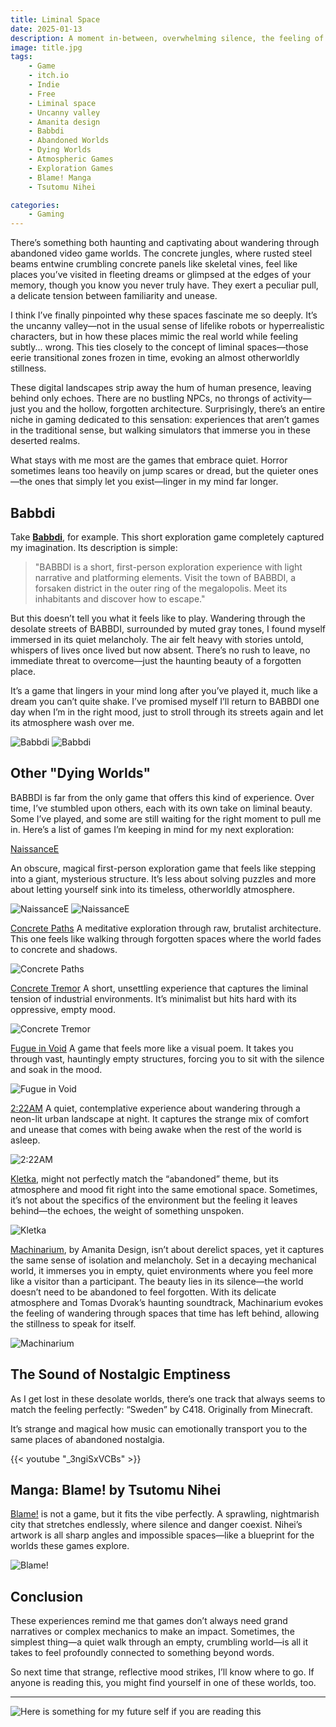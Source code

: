 ```yaml
---
title: Liminal Space
date: 2025-01-13
description: A moment in-between, overwhelming silence, the feeling of relentless solitude.
image: title.jpg
tags:
    - Game
    - itch.io
    - Indie
    - Free
    - Liminal space
    - Uncanny valley
    - Amanita design
    - Babbdi
    - Abandoned Worlds
    - Dying Worlds
    - Atmospheric Games
    - Exploration Games
    - Blame! Manga
    - Tsutomu Nihei

categories:
    - Gaming
---
```


There’s something both haunting and captivating about wandering through abandoned video game worlds. The concrete jungles, where rusted steel beams entwine crumbling concrete panels like skeletal vines, feel like places you’ve visited in fleeting dreams or glimpsed at the edges of your memory, though you know you never truly have. They exert a peculiar pull, a delicate tension between familiarity and unease.

I think I’ve finally pinpointed why these spaces fascinate me so deeply. It’s the uncanny valley—not in the usual sense of lifelike robots or hyperrealistic characters, but in how these places mimic the real world while feeling subtly... wrong. This ties closely to the concept of liminal spaces—those eerie transitional zones frozen in time, evoking an almost otherworldly stillness.

These digital landscapes strip away the hum of human presence, leaving behind only echoes. There are no bustling NPCs, no throngs of activity—just you and the hollow, forgotten architecture. Surprisingly, there’s an entire niche in gaming dedicated to this sensation: experiences that aren’t games in the traditional sense, but walking simulators that immerse you in these deserted realms.

What stays with me most are the games that embrace quiet. Horror sometimes leans too heavily on jump scares or dread, but the quieter ones—the ones that simply let you exist—linger in my mind far longer.

## Babbdi
Take <b>[Babbdi](https://lemaitre-bros.itch.io/babbdi)</b>, for example. This short exploration game completely captured my imagination. Its description is simple:

> "BABBDI is a short, first-person exploration experience with light narrative and platforming elements.   Visit the town of BABBDI, a forsaken district in the outer ring of the megalopolis. Meet its inhabitants and discover how to escape."

But this doesn’t tell you what it feels like to play. Wandering through the desolate streets of BABBDI, surrounded by muted gray tones, I found myself immersed in its quiet melancholy. The air felt heavy with stories untold, whispers of lives once lived but now absent. There’s no rush to leave, no immediate threat to overcome—just the haunting beauty of a forgotten place.

It’s a game that lingers in your mind long after you’ve played it, much like a dream you can’t quite shake. I’ve promised myself I’ll return to BABBDI one day when I’m in the right mood, just to stroll through its streets again and let its atmosphere wash over me.

![Babbdi](3.png)
![Babbdi](9.png)

## Other "Dying Worlds"

BABBDI is far from the only game that offers this kind of experience. Over time, I’ve stumbled upon others, each with its own take on liminal beauty. Some I’ve played, and some are still waiting for the right moment to pull me in. Here’s a list of games I’m keeping in mind for my next exploration:

[NaissanceE](https://store.steampowered.com/app/265690/NaissanceE/)

An obscure, magical first-person exploration game that feels like stepping into a giant, mysterious structure. It’s less about solving puzzles and more about letting yourself sink into its timeless, otherworldly atmosphere.

![NaissanceE](10.png) ![NaissanceE](10.jpg)

[Concrete Paths](https://eugenio-lopez.itch.io/concrete-paths)
A meditative exploration through raw, brutalist architecture. This one feels like walking through forgotten spaces where the world fades to concrete and shadows.

![Concrete Paths ](8.jpg)

[Concrete Tremor](https://mikeklubnika.itch.io/concrete-tremor)
A short, unsettling experience that captures the liminal tension of industrial environments. It’s minimalist but hits hard with its oppressive, empty mood.

![Concrete Tremor](7.png)

[Fugue in Void](https://moshelinke.itch.io/fugue-in-void)
A game that feels more like a visual poem. It takes you through vast, hauntingly empty structures, forcing you to sit with the silence and soak in the mood.

![Fugue in Void](5.png)

[2:22AM](https://umbrella-isle.itch.io/222am)
A quiet, contemplative experience about wandering through a neon-lit urban landscape at night. It captures the strange mix of comfort and unease that comes with being awake when the rest of the world is asleep.

![2:22AM](4.png)

[Kletka](https://store.steampowered.com/app/1699480/KLETKA/), might not perfectly match the “abandoned” theme, but its atmosphere and mood fit right into the same emotional space. Sometimes, it’s not about the specifics of the environment but the feeling it leaves behind—the echoes, the weight of something unspoken.

![Kletka](15.jpg)

[Machinarium](https://amanita-design.net/games/machinarium.html), by Amanita Design, isn’t about derelict spaces, yet it captures the same sense of isolation and melancholy. Set in a decaying mechanical world, it immerses you in empty, quiet environments where you feel more like a visitor than a participant. The beauty lies in its silence—the world doesn’t need to be abandoned to feel forgotten. With its delicate atmosphere and Tomas Dvorak’s haunting soundtrack, Machinarium evokes the feeling of wandering through spaces that time has left behind, allowing the stillness to speak for itself.

![Machinarium](1.png)

## The Sound of Nostalgic Emptiness

As I get lost in these desolate worlds, there’s one track that always seems to match the feeling perfectly: “Sweden” by C418. Originally from Minecraft.

It’s strange and magical how music can emotionally transport you to the same places of abandoned nostalgia.


{{< youtube "_3ngiSxVCBs" >}}

## Manga: Blame! by Tsutomu Nihei
[Blame!](https://w9.blame-manga.com/) is not a game, but it fits the vibe perfectly. A sprawling, nightmarish city that stretches endlessly, where silence and danger coexist. Nihei’s artwork is all sharp angles and impossible spaces—like a blueprint for the worlds these games explore.

![Blame!](11.png)

## Conclusion

These experiences remind me that games don’t always need grand narratives or complex mechanics to make an impact. Sometimes, the simplest thing—a quiet walk through an empty, crumbling world—is all it takes to feel profoundly connected to something beyond words.

So next time that strange, reflective mood strikes, I’ll know where to go. If anyone is reading this, you might find yourself in one of these worlds, too.

-------------------


![Here is something for my future self if you are reading this](13.png)
